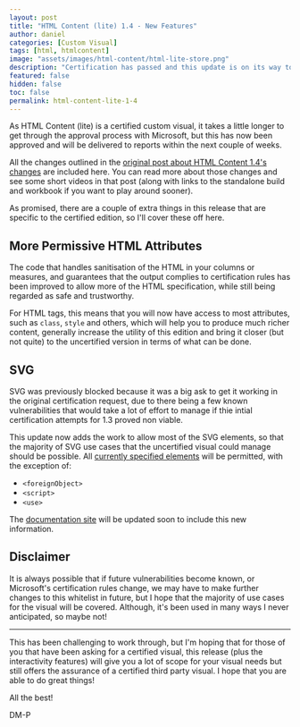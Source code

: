 ```yaml
---
layout: post
title: "HTML Content (lite) 1.4 - New Features"
author: daniel
categories: [Custom Visual]
tags: [html, htmlcontent]
image: "assets/images/html-content/html-lite-store.png"
description: "Certification has passed and this update is on its way to your reports shortly."
featured: false
hidden: false
toc: false
permalink: html-content-lite-1-4
---
```


As HTML Content (lite) is a certified custom visual, it takes a little longer to get through the approval process with Microsoft, but this has now been approved and will be delivered to reports within the next couple of weeks.

All the changes outlined in the [original post about HTML Content 1.4's changes](/html-content-1-4) are included here. You can read more about those changes and see some short videos in that post (along with links to the standalone build and workbook if you want to play around sooner).

As promised, there are a couple of extra things in this release that are specific to the certified edition, so I'll cover these off here.

## More Permissive HTML Attributes

The code that handles sanitisation of the HTML in your columns or measures, and guarantees that the output complies to certification rules has been improved to allow more of the HTML specification, while still being regarded as safe and trustworthy.

For HTML tags, this means that you will now have access to most attributes, such as `class`, `style` and others, which will help you to produce much richer content, generally increase the utility of this edition and bring it closer (but not quite) to the uncertified version in terms of what can be done.

## SVG

SVG was previously blocked because it was a big ask to get it working in the original certification request, due to there being a few known vulnerabilities that would take a lot of effort to manage if thie intial certification attempts for 1.3 proved non viable.

This update now adds the work to allow most of the SVG elements, so that the majority of SVG use cases that the uncertified visual could manage should be possible. All <a  href="https://developer.mozilla.org/en-US/docs/Web/SVG/Element" target="_blank">currently specified elements</a> will be permitted, with the exception of:

- `<foreignObject>`
- `<script>`
- `<use>`

The <a href="https://www.html-content.com/editions#lite-certified" target="_blank">documentation site</a> will be updated soon to include this new information.

## Disclaimer

It is always possible that if future vulnerabilities become known, or Microsoft's certification rules change, we may have to make further changes to this whitelist in future, but I hope that the majority of use cases for the visual will be covered. Although, it's been used in many ways I never anticipated, so maybe not!

---

This has been challenging to work through, but I'm hoping that for those of you that have been asking for a certified visual, this release (plus the interactivity features) will give you a lot of scope for your visual needs but still offers the assurance of a certified third party visual. I hope that you are able to do great things!

All the best!

DM-P
